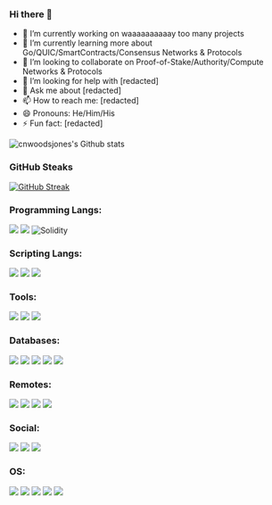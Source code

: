 ### Hi there 👋

- 🔭 I’m currently working on waaaaaaaaaay too many projects
- 🌱 I’m currently learning more about Go/QUIC/SmartContracts/Consensus Networks & Protocols 
- 👯 I’m looking to collaborate on Proof-of-Stake/Authority/Compute Networks & Protocols 
- 🤔 I’m looking for help with [redacted]
- 💬 Ask me about [redacted]
- 📫 How to reach me: [redacted]
- 😄 Pronouns: He/Him/His
- ⚡ Fun fact: [redacted]

<!-- ### GitHub Stats -->

![cnwoodsjones's Github stats](https://github-readme-stats.vercel.app/api?username=cnwoodsjones&show_icons=true&hide_border=true&theme=gotham)


### GitHub Steaks

[![GitHub Streak](https://github-readme-streak-stats.herokuapp.com/?user=cnwoodsjones&hide_border=true&theme=gotham)](https://git.io/streak-stats)

### Programming Langs:
<img src="https://img.shields.io/badge/Go-00ADD8?style=for-the-badge&logo=go&logoColor=white" /> <img src="https://img.shields.io/badge/Python-3776AB?style=for-the-badge&logo=python&logoColor=white" /> <img alt="Solidity" src="https://img.shields.io/badge/Solidity-e6e6e6?style=for-the-badge&logo=solidity&logoColor=black"/>

### Scripting Langs:
<img src="https://img.shields.io/badge/HTML5-E34F26?style=for-the-badge&logo=html5&logoColor=white"/> <img src="https://img.shields.io/badge/CSS3-1572B6?style=for-the-badge&logo=css3&logoColor=white"/> <img src="https://img.shields.io/badge/JavaScript-F7DF1E?style=for-the-badge&logo=javascript&logoColor=black"/>

### Tools:
<img src="https://img.shields.io/badge/Git-F05032?style=for-the-badge&logo=git&logoColor=white"/> <img src="https://img.shields.io/badge/Markdown-000000?style=for-the-badge&logo=markdown&logoColor=white" /> <img src="https://img.shields.io/badge/Docker-2CA5E0?style=for-the-badge&logo=docker&logoColor=white"/> 

### Databases:
<img src="https://img.shields.io/badge/PostgreSQL-316192?style=for-the-badge&logo=postgresql&logoColor=white" /> <img src="https://img.shields.io/badge/redis-%23DD0031.svg?&style=for-the-badge&logo=redis&logoColor=white"/> <img src="https://img.shields.io/badge/GraphQl-E10098?style=for-the-badge&logo=graphql&logoColor=white" /> <img src="https://img.shields.io/badge/MySQL-00000F?style=for-the-badge&logo=mysql&logoColor=white"/> <img src="https://img.shields.io/badge/MongoDB-4EA94B?style=for-the-badge&logo=mongodb&logoColor=white"/> 

### Remotes:
<img src="https://img.shields.io/badge/GitHub-100000?style=for-the-badge&logo=github&logoColor=white"/> <img src="https://img.shields.io/badge/GitLab-330F63?style=for-the-badge&logo=gitlab&logoColor=white"/> <img src="https://img.shields.io/badge/Kaggle-20BEFF?style=for-the-badge&logo=Kaggle&logoColor=white"/>
<img src="https://img.shields.io/badge/StackExchange-%23ffffff.svg?&style=for-the-badge&logo=StackExchange&logoColor=white"/>

### Social:
<img src="https://img.shields.io/badge/Twitter-1DA1F2?style=for-the-badge&logo=twitter&logoColor=white"/> <img src="https://img.shields.io/badge/LinkedIn-0077B5?style=for-the-badge&logo=linkedin&logoColor=white"/>  <img src="https://img.shields.io/badge/Reddit-FF4500?style=for-the-badge&logo=reddit&logoColor=white"/>

### OS:
<img src="https://img.shields.io/badge/Linux-FCC624?style=for-the-badge&logo=linux&logoColor=black" /> <img src="https://img.shields.io/badge/Ubuntu-E95420?style=for-the-badge&logo=ubuntu&logoColor=white" /> <img src="https://img.shields.io/badge/Alpine_Linux-0D597F?style=for-the-badge&logo=alpine-linux&logoColor=white" /> <img src="https://img.shields.io/badge/Debian-A81D33?style=for-the-badge&logo=debian&logoColor=white" /> <img src="https://img.shields.io/badge/Windows-0078D6?style=for-the-badge&logo=windows&logoColor=white"/>



<!--
<img src=""/>


https://img.shields.io/badge/{TEXT}-{HEX-COLOR}?style=for-the-badge&logo={LOGO-NAME}&logoColor=white

-->
<!-- 
![Go/Golang](https://img.shields.io/badge/go-%2300ADD8.svg?logo=go&logoColor=white&style=flat-square) 
![GraphQL](https://img.shields.io/badge/-GraphQL-E10098?logo=graphql&logoColor=white&style=flat-square) 
![Markdown](https://img.shields.io/badge/markdown-%23000000.svg?logo=markdown&logoColor=white&style=flat-square) 
![Python](https://img.shields.io/badge/python-3670A0?logo=python&logoColor=ffdd54&style=flat-square) 
![Rust](https://img.shields.io/badge/rust-%23000000.svg?logo=rust&logoColor=white&style=flat-square) 
![Shell Script](https://img.shields.io/badge/shell_script-%23121011.svg?logo=gnu-bash&logoColor=white&style=flat-square) 
![Solidity](https://img.shields.io/badge/Solidity-%23363636.svg?logo=solidity&logoColor=white&style=flat-square) 
![TypeScript](https://img.shields.io/badge/typescript-%23007ACC.svg?logo=typescript&logoColor=white&style=flat-square) 
![Anaconda](https://img.shields.io/badge/Anaconda-%2344A833.svg?logo=anaconda&logoColor=white&style=flat-square) 
![JWT/JSON Web Token](https://img.shields.io/badge/JWT-black?logo=JSON%20web%20tokens&style=flat-square) 
![NPM ](https://img.shields.io/badge/NPM-%23000000.svg?logo=npm&logoColor=white&style=flat-square) 
![ROS ](https://img.shields.io/badge/ros-%230A0FF9.svg?logo=ros&logoColor=white&style=flat-square) 
![React](https://img.shields.io/badge/react-%2320232a.svg?logo=react&logoColor=%2361DAFB&style=flat-square) 
![Redux](https://img.shields.io/badge/redux-%23593d88.svg?logo=redux&logoColor=white&style=flat-square) 
![TailwindCSS](https://img.shields.io/badge/tailwindcss-%2338B2AC.svg?logo=tailwind-css&logoColor=white&style=flat-square) 
![Webpack](https://img.shields.io/badge/webpack-%238DD6F9.svg?logo=webpack&logoColor=black&style=flat-square) 
![MongoDB](https://img.shields.io/badge/MongoDB-%234ea94b.svg?logo=mongodb&logoColor=white&style=flat-square) 
![MySQL](https://img.shields.io/badge/mysql-%2300f.svg?logo=mysql&logoColor=white&style=flat-square) 
![Postgres](https://img.shields.io/badge/postgres-%23316192.svg?logo=postgresql&logoColor=white&style=flat-square) 
![Redis](https://img.shields.io/badge/redis-%23DD0031.svg?logo=redis&logoColor=white&style=flat-square) 
![Git](https://img.shields.io/badge/git-%23F05033.svg?logo=git&logoColor=white&style=flat-square) 
![GitHub](https://img.shields.io/badge/github-%23121011.svg?logo=github&logoColor=white&style=flat-square) 
![GitLab](https://img.shields.io/badge/gitlab-%23181717.svg?logo=gitlab&logoColor=white&style=flat-square) 
![Gitpod](https://img.shields.io/badge/gitpod-f06611.svg?logo=gitpod&logoColor=white&style=flat-square) 
![Mercurial](https://img.shields.io/badge/mercurial-999999.svg?logo=mercurial&logoColor=white&style=flat-square) 
![Discord](https://img.shields.io/badge/%3CServer%3E-%237289DA.svg?logo=discord&logoColor=white&style=flat-square) 
![Protonmail](https://img.shields.io/badge/ProtonMail-8B89CC?logo=protonmail&logoColor=white&style=flat-square) 
![Reddit](https://img.shields.io/badge/Reddit-FF4500?logo=reddit&logoColor=white&style=flat-square) 
![Signal](https://img.shields.io/badge/Signal-%23039BE5.svg?logo=Signal&logoColor=white&style=flat-square) 
![Twitter](https://img.shields.io/badge/<handle>-%231DA1F2.svg?logo=Twitter&logoColor=white&style=flat-square) 



![Visitor Count](https://profile-counter.glitch.me/{cnwoodsjones}/count.svg)
<!-- 

[![Readme Card](https://github-readme-stats.vercel.app/api/pin/?username=cnwoodsjones&repo=bmc-tut&theme=gotham)](https://github.com/cnwoodsjones/bmc-tut)

[![Top Langs](https://github.com/cnwoodsjones&layout=compact&langs_count=20&theme=gotham)](https://github.com/cnwoodsjones/bmc-tut)

-->

<!--
Updating README.md work in-process, v.0001

**cnwoodsjones/cnwoodsjones** is a ✨ _special_ ✨ repository because its `README.md` (this file) appears on your GitHub profile.

Here are some ideas to get you started:

- 🔭 I’m currently working on ...
- 🌱 I’m currently learning ...
- 👯 I’m looking to collaborate on ...
- 🤔 I’m looking for help with ...
- 💬 Ask me about ...
- 📫 How to reach me: ...
- 😄 Pronouns: ...
- ⚡ Fun fact: ...
-->